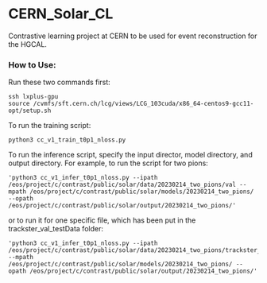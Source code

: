 # CERN_Solar_CL
Contrastive learning project at CERN to be used for event reconstruction for the HGCAL.


### How to Use:

Run these two commands first:

```
ssh lxplus-gpu
source /cvmfs/sft.cern.ch/lcg/views/LCG_103cuda/x86_64-centos9-gcc11-opt/setup.sh
```
To run the training script:
```
python3 cc_v1_train_t0p1_nloss.py
```
To run the inference script, specify the input director, model directory, and output directory. For example, to run the script for two pions:

```
'python3 cc_v1_infer_t0p1_nloss.py --ipath /eos/project/c/contrast/public/solar/data/20230214_two_pions/val --mpath /eos/project/c/contrast/public/solar/models/20230214_two_pions/ --opath /eos/project/c/contrast/public/solar/output/20230214_two_pions/'
```

or to run it for one specific file, which has been put in the trackster_val_testData folder:
```
'python3 cc_v1_infer_t0p1_nloss.py --ipath /eos/project/c/contrast/public/solar/data/20230214_two_pions/trackster_val_testData --mpath /eos/project/c/contrast/public/solar/models/20230214_two_pions/ --opath /eos/project/c/contrast/public/solar/output/20230214_two_pions/'
```

